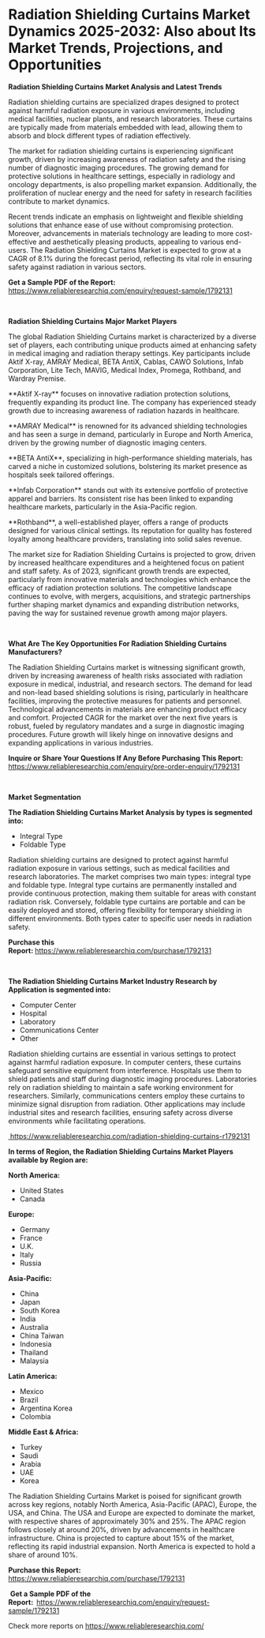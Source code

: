 <p><h1>Radiation Shielding Curtains Market Dynamics 2025-2032: Also about Its Market Trends, Projections, and Opportunities</h1></p><p><strong>Radiation Shielding Curtains Market Analysis and Latest Trends</strong></p>
<p><p>Radiation shielding curtains are specialized drapes designed to protect against harmful radiation exposure in various environments, including medical facilities, nuclear plants, and research laboratories. These curtains are typically made from materials embedded with lead, allowing them to absorb and block different types of radiation effectively. </p><p>The market for radiation shielding curtains is experiencing significant growth, driven by increasing awareness of radiation safety and the rising number of diagnostic imaging procedures. The growing demand for protective solutions in healthcare settings, especially in radiology and oncology departments, is also propelling market expansion. Additionally, the proliferation of nuclear energy and the need for safety in research facilities contribute to market dynamics.</p><p>Recent trends indicate an emphasis on lightweight and flexible shielding solutions that enhance ease of use without compromising protection. Moreover, advancements in materials technology are leading to more cost-effective and aesthetically pleasing products, appealing to various end-users. The Radiation Shielding Curtains Market is expected to grow at a CAGR of 8.1% during the forecast period, reflecting its vital role in ensuring safety against radiation in various sectors.</p></p>
<p><strong>Get a Sample PDF of the Report:&nbsp;</strong> <a href="https://www.reliableresearchiq.com/enquiry/request-sample/1792131?utm_campaign=1835&utm_medium=2&utm_source=Github&utm_content=ia&utm_term=01042025&utm_id=radiation-shielding-curtains">https://www.reliableresearchiq.com/enquiry/request-sample/1792131</a></p>
<p>&nbsp;</p>
<p><strong>Radiation Shielding Curtains Major Market Players</strong></p>
<p><p>The global Radiation Shielding Curtains market is characterized by a diverse set of players, each contributing unique products aimed at enhancing safety in medical imaging and radiation therapy settings. Key participants include Aktif X-ray, AMRAY Medical, BETA AntiX, Cablas, CAWO Solutions, Infab Corporation, Lite Tech, MAVIG, Medical Index, Promega, Rothband, and Wardray Premise.</p><p>**Aktif X-ray** focuses on innovative radiation protection solutions, frequently expanding its product line. The company has experienced steady growth due to increasing awareness of radiation hazards in healthcare.</p><p>**AMRAY Medical** is renowned for its advanced shielding technologies and has seen a surge in demand, particularly in Europe and North America, driven by the growing number of diagnostic imaging centers. </p><p>**BETA AntiX**, specializing in high-performance shielding materials, has carved a niche in customized solutions, bolstering its market presence as hospitals seek tailored offerings.</p><p>**Infab Corporation** stands out with its extensive portfolio of protective apparel and barriers. Its consistent rise has been linked to expanding healthcare markets, particularly in the Asia-Pacific region. </p><p>**Rothband**, a well-established player, offers a range of products designed for various clinical settings. Its reputation for quality has fostered loyalty among healthcare providers, translating into solid sales revenue.</p><p>The market size for Radiation Shielding Curtains is projected to grow, driven by increased healthcare expenditures and a heightened focus on patient and staff safety. As of 2023, significant growth trends are expected, particularly from innovative materials and technologies which enhance the efficacy of radiation protection solutions. The competitive landscape continues to evolve, with mergers, acquisitions, and strategic partnerships further shaping market dynamics and expanding distribution networks, paving the way for sustained revenue growth among major players.</p></p>
<p>&nbsp;</p>
<p><strong>What Are The Key Opportunities For Radiation Shielding Curtains Manufacturers?</strong></p>
<p><p>The Radiation Shielding Curtains market is witnessing significant growth, driven by increasing awareness of health risks associated with radiation exposure in medical, industrial, and research sectors. The demand for lead and non-lead based shielding solutions is rising, particularly in healthcare facilities, improving the protective measures for patients and personnel. Technological advancements in materials are enhancing product efficacy and comfort. Projected CAGR for the market over the next five years is robust, fueled by regulatory mandates and a surge in diagnostic imaging procedures. Future growth will likely hinge on innovative designs and expanding applications in various industries.</p></p>
<p><strong>Inquire or Share Your Questions If Any Before Purchasing This Report:</strong> <a href="https://www.reliableresearchiq.com/enquiry/pre-order-enquiry/1792131?utm_campaign=1835&utm_medium=2&utm_source=Github&utm_content=ia&utm_term=01042025&utm_id=radiation-shielding-curtains">https://www.reliableresearchiq.com/enquiry/pre-order-enquiry/1792131</a></p>
<p>&nbsp;</p>
<p><strong>Market Segmentation</strong></p>
<p><strong>The Radiation Shielding Curtains Market Analysis by types is segmented into:</strong></p>
<p><ul><li>Integral Type</li><li>Foldable Type</li></ul></p>
<p><p>Radiation shielding curtains are designed to protect against harmful radiation exposure in various settings, such as medical facilities and research laboratories. The market comprises two main types: integral type and foldable type. Integral type curtains are permanently installed and provide continuous protection, making them suitable for areas with constant radiation risk. Conversely, foldable type curtains are portable and can be easily deployed and stored, offering flexibility for temporary shielding in different environments. Both types cater to specific user needs in radiation safety.</p></p>
<p><strong>Purchase this Report:&nbsp;</strong><a href="https://www.reliableresearchiq.com/purchase/1792131?utm_campaign=1835&utm_medium=2&utm_source=Github&utm_content=ia&utm_term=01042025&utm_id=radiation-shielding-curtains">https://www.reliableresearchiq.com/purchase/1792131</a></p>
<p>&nbsp;</p>
<p><strong>The Radiation Shielding Curtains Market Industry Research by Application is segmented into:</strong></p>
<p><ul><li>Computer Center</li><li>Hospital</li><li>Laboratory</li><li>Communications Center</li><li>Other</li></ul></p>
<p><p>Radiation shielding curtains are essential in various settings to protect against harmful radiation exposure. In computer centers, these curtains safeguard sensitive equipment from interference. Hospitals use them to shield patients and staff during diagnostic imaging procedures. Laboratories rely on radiation shielding to maintain a safe working environment for researchers. Similarly, communications centers employ these curtains to minimize signal disruption from radiation. Other applications may include industrial sites and research facilities, ensuring safety across diverse environments while facilitating operations.</p></p>
<p><a href="https://www.reliableresearchiq.com/radiation-shielding-curtains-r1792131?utm_campaign=1835&utm_medium=2&utm_source=Github&utm_content=ia&utm_term=01042025&utm_id=radiation-shielding-curtains">&nbsp;https://www.reliableresearchiq.com/radiation-shielding-curtains-r1792131</a></p>
<p><strong>In terms of Region, the Radiation Shielding Curtains Market Players available by Region are:</strong></p>
<p>
    <p> <strong> North America: </strong>
        <ul>
            <li>United States</li>
            <li>Canada</li>
        </ul>
        </p> 
    <p> <strong> Europe: </strong>
        <ul>
            <li>Germany</li>
            <li>France</li>
            <li>U.K.</li>
            <li>Italy</li>
            <li>Russia</li>
        </ul>
        </p> 
    <p> <strong> Asia-Pacific: </strong>
        <ul>
            <li>China</li>
            <li>Japan</li>
            <li>South Korea</li>
            <li>India</li>
            <li>Australia</li>
            <li>China Taiwan</li>
            <li>Indonesia</li>
            <li>Thailand</li>
            <li>Malaysia</li>
        </ul>
        </p> 
    <p> <strong> Latin America: </strong>
        <ul>
            <li>Mexico</li>
            <li>Brazil</li>
            <li>Argentina Korea</li>
            <li>Colombia</li>
        </ul>
        </p> 
    <p> <strong> Middle East & Africa: </strong>
        <ul>
            <li>Turkey</li>
            <li>Saudi</li>
            <li>Arabia</li>
            <li>UAE</li>
            <li>Korea</li>
        </ul>
    </p>
    </p>
<p><p>The Radiation Shielding Curtains Market is poised for significant growth across key regions, notably North America, Asia-Pacific (APAC), Europe, the USA, and China. The USA and Europe are expected to dominate the market, with respective shares of approximately 30% and 25%. The APAC region follows closely at around 20%, driven by advancements in healthcare infrastructure. China is projected to capture about 15% of the market, reflecting its rapid industrial expansion. North America is expected to hold a share of around 10%.</p></p>
<p><strong>Purchase this Report: </strong><a href="https://www.reliableresearchiq.com/purchase/1792131?utm_campaign=1835&utm_medium=2&utm_source=Github&utm_content=ia&utm_term=01042025&utm_id=radiation-shielding-curtains">https://www.reliableresearchiq.com/purchase/1792131</a></p>
<p>&nbsp;<strong>Get a Sample PDF of the Report:&nbsp;&nbsp;</strong><a href="https://www.reliableresearchiq.com/enquiry/request-sample/1792131?utm_campaign=1835&utm_medium=2&utm_source=Github&utm_content=ia&utm_term=01042025&utm_id=radiation-shielding-curtains">https://www.reliableresearchiq.com/enquiry/request-sample/1792131</a></p>
<p><strong></strong></p>
<p>Check more reports on <a href="https://www.reliableresearchiq.com/?utm_campaign=1835&utm_medium=2&utm_source=Github&utm_content=ia&utm_term=01042025&utm_id=radiation-shielding-curtains">https://www.reliableresearchiq.com/</a></p>